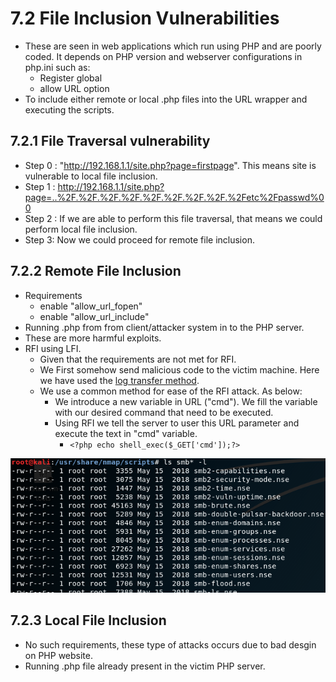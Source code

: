 # 7.2 File Inclusion Vulnerabilities

* These are seen in web applications which run using PHP and are poorly coded. It depends on PHP version and webserver configurations in php.ini such as:
  * Register global 
  * allow URL option
* To include either remote or local .php files into the URL wrapper and executing the scripts.

## 7.2.1 File Traversal vulnerability

* Step 0 : "http://192.168.1.1/site.php?page=firstpage". This means site is vulnerable to local file inclusion.
* Step 1 : http://192.168.1.1/site.php?page=..%2F.%2F.%2F.%2F.%2F.%2F.%2F.%2F.%2Fetc%2Fpasswd%00
* Step 2 : If we are able to perform this file traversal, that means we could perform local file inclusion.
* Step 3: Now we could proceed for remote file inclusion.

## 7.2.2 Remote File Inclusion

* Requirements
  * enable "allow\_url\_fopen"
  * enable "allow\_url\_include"
* Running .php from from client/attacker system in to the PHP server. 
* These are more harmful exploits. 
* RFI using LFI.
  * Given that the requirements are not met for RFI.
  * We First somehow send malicious code to the victim machine. Here we have used the [log transfer method](../4.-file-transfer/#list-of-different-ways-for-transferring-a-file).
  * We use a common method for ease of the RFI attack. As below:
    * We introduce a new variable in URL \("cmd"\). We fill the variable with our desired command that need to be executed.
    * Using RFI we tell the server to user this URL parameter and execute the text in "cmd" variable.
      * `<?php echo shell_exec($_GET['cmd']);?>`

![final exploit URL.](../.gitbook/assets/image%20%2824%29.png)

## 7.2.3 Local File Inclusion

* No such requirements, these type of attacks occurs due to bad desgin on PHP website.
* Running .php file already present in the victim PHP server.



